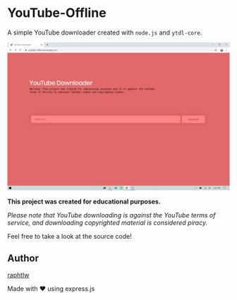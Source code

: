 # YouTube-Offline

A simple YouTube downloader created with `node.js` and `ytdl-core`.

![Website preview](github/website-demo.png)

**This project was created for educational purposes.**

*Please note that YouTube downloading is against the YouTube terms of service, and downloading copyrighted material is considered piracy.*

Feel free to take a look at the source code!

## Author

[raphtlw](https://github.com/raphtlw)

Made with ❤ using express.js
